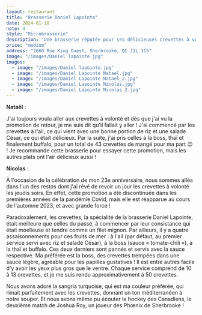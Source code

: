 ```yaml
---
layout: restaurant
title: "Brasserie Daniel Lapointe"
date: 2024-01-18
note: 4
style: "Microbrasserie"
description: "Une brasserie réputée pour ses délicieuses crevettes à volonté les jeudis soirs !"
price: "medium"
address: "2660 Rue King Ouest, Sherbrooke, QC J1L 1C5"
image: "/images/Daniel lapointe.jpg"
images:
  - image: "/images/Daniel lapointe.jpg"
  - image: "/images/Daniel Lapointe Natael.jpg"
  - image: "/images/Daniel Lapointe Natael_2.jpg"
  - image: "/images/Daniel Lapointe Nicolas.jpg"
  - image: "/images/Daniel Lapointe Nicolas_2.jpg"
---
```


**Nataël** :

J'ai toujours voulu aller aux crevettes à volonté et dès que j'ai vu la promotion de retour, je me suis dit qu'il fallait y aller ! J'ai commencé par les crevettes à l'ail, ce qui vient avec une bonne portion de riz et une salade César, ce qui était délicieux. Par la suite, j'ai pris celles à la boss, thaï et finalement buffalo, pour un total de 43 crevettes de mangé pour ma part 😉 ! Je recommande cette brasserie pour essayer cette promotion, mais les autres plats ont l'air délicieux aussi !

**Nicolas** :

À l'occasion de la célébration de mon 23e anniversaire, nous sommes allés dans l'un des restos dont j'ai rêvé de revoir un jour les crevettes à volonté les jeudis soirs. En effet, cette promotion a été discontinuée dans les premières années de la pandémie Covid, mais elle est réapparue au cours de l'automne 2023, et avec grande force !

Paradoxalement, les crevettes, la spécialité de la brasserie Daniel Lapointe, était meilleure que celles du passé, à commencer par leur consistance qui était moelleuse et tendre comme un filet mignon. Par ailleurs, il y a quatre assaisonnements pour ces fruits de mer : à l'ail (par défaut, au premier service servi avec riz et salade César), à la boss (sauce « tomate-chili »), à la thaï et buffalo. Ces deux derniers sont pannés et servis avec la sauce respective. Ma préférée est la boss, des crevettes trempées dans une sauce légère, agréable pour les papilles gustatives ! Il est entre autres facile d'y avoir les yeux plus gros que le ventre. Chaque service comprend de 10 à 13 crevettes, et je me suis rendu approximativement à 50 crevettes.

Nous avons adoré la sangria turquoise, qui est ma couleur préférée, qui rimait parfaitement avec les crevettes, donnant un ton méditerranéen à notre souper. Et nous avons même pu écouter le hockey des Canadiens, le deuxième match de Joshua Roy, un joueur des Phœnix de Sherbrooke !